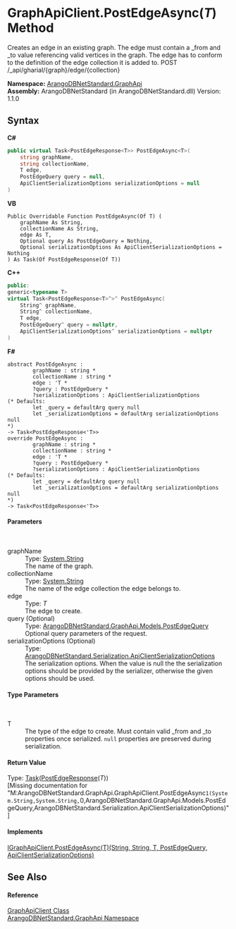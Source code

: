# GraphApiClient.PostEdgeAsync(*T*) Method 
 

Creates an edge in an existing graph. The edge must contain a _from and _to value referencing valid vertices in the graph. The edge has to conform to the definition of the edge collection it is added to. POST /_api/gharial/{graph}/edge/{collection}

**Namespace:**&nbsp;<a href="5db3e172-88fa-722f-6e7f-25b7310b3db3">ArangoDBNetStandard.GraphApi</a><br />**Assembly:**&nbsp;ArangoDBNetStandard (in ArangoDBNetStandard.dll) Version: 1.1.0

## Syntax

**C#**<br />
``` C#
public virtual Task<PostEdgeResponse<T>> PostEdgeAsync<T>(
	string graphName,
	string collectionName,
	T edge,
	PostEdgeQuery query = null,
	ApiClientSerializationOptions serializationOptions = null
)

```

**VB**<br />
``` VB
Public Overridable Function PostEdgeAsync(Of T) ( 
	graphName As String,
	collectionName As String,
	edge As T,
	Optional query As PostEdgeQuery = Nothing,
	Optional serializationOptions As ApiClientSerializationOptions = Nothing
) As Task(Of PostEdgeResponse(Of T))
```

**C++**<br />
``` C++
public:
generic<typename T>
virtual Task<PostEdgeResponse<T>^>^ PostEdgeAsync(
	String^ graphName, 
	String^ collectionName, 
	T edge, 
	PostEdgeQuery^ query = nullptr, 
	ApiClientSerializationOptions^ serializationOptions = nullptr
)
```

**F#**<br />
``` F#
abstract PostEdgeAsync : 
        graphName : string * 
        collectionName : string * 
        edge : 'T * 
        ?query : PostEdgeQuery * 
        ?serializationOptions : ApiClientSerializationOptions 
(* Defaults:
        let _query = defaultArg query null
        let _serializationOptions = defaultArg serializationOptions null
*)
-> Task<PostEdgeResponse<'T>> 
override PostEdgeAsync : 
        graphName : string * 
        collectionName : string * 
        edge : 'T * 
        ?query : PostEdgeQuery * 
        ?serializationOptions : ApiClientSerializationOptions 
(* Defaults:
        let _query = defaultArg query null
        let _serializationOptions = defaultArg serializationOptions null
*)
-> Task<PostEdgeResponse<'T>> 
```


#### Parameters
&nbsp;<dl><dt>graphName</dt><dd>Type: <a href="https://docs.microsoft.com/dotnet/api/system.string" target="_blank" rel="noopener noreferrer">System.String</a><br />The name of the graph.</dd><dt>collectionName</dt><dd>Type: <a href="https://docs.microsoft.com/dotnet/api/system.string" target="_blank" rel="noopener noreferrer">System.String</a><br />The name of the edge collection the edge belongs to.</dd><dt>edge</dt><dd>Type: *T*<br />The edge to create.</dd><dt>query (Optional)</dt><dd>Type: <a href="aa8e6539-c140-76bb-045b-dfec44f0230a">ArangoDBNetStandard.GraphApi.Models.PostEdgeQuery</a><br />Optional query parameters of the request.</dd><dt>serializationOptions (Optional)</dt><dd>Type: <a href="4d2cfe44-8a3a-2efb-e814-c882bbee3e85">ArangoDBNetStandard.Serialization.ApiClientSerializationOptions</a><br />The serialization options. When the value is null the the serialization options should be provided by the serializer, otherwise the given options should be used.</dd></dl>

#### Type Parameters
&nbsp;<dl><dt>T</dt><dd>The type of the edge to create. Must contain valid _from and _to properties once serialized. `null` properties are preserved during serialization.</dd></dl>

#### Return Value
Type: <a href="https://docs.microsoft.com/dotnet/api/system.threading.tasks.task-1" target="_blank" rel="noopener noreferrer">Task</a>(<a href="e9a9cd3c-4035-3866-2c7b-461149946de2">PostEdgeResponse</a>(*T*))<br />\[Missing <returns> documentation for "M:ArangoDBNetStandard.GraphApi.GraphApiClient.PostEdgeAsync``1(System.String,System.String,``0,ArangoDBNetStandard.GraphApi.Models.PostEdgeQuery,ArangoDBNetStandard.Serialization.ApiClientSerializationOptions)"\]

#### Implements
<a href="ad03861b-a0e1-5588-806f-3ac2d2500b1d">IGraphApiClient.PostEdgeAsync(T)(String, String, T, PostEdgeQuery, ApiClientSerializationOptions)</a><br />

## See Also


#### Reference
<a href="fbeb06c2-7ca5-a17a-b0c2-96abac64dfaa">GraphApiClient Class</a><br /><a href="5db3e172-88fa-722f-6e7f-25b7310b3db3">ArangoDBNetStandard.GraphApi Namespace</a><br />